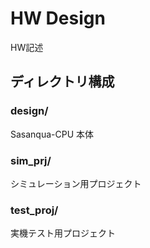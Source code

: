 # HW Design

HW記述

## ディレクトリ構成

### design/

Sasanqua-CPU 本体

### sim_prj/

シミュレーション用プロジェクト

### test_proj/

実機テスト用プロジェクト
